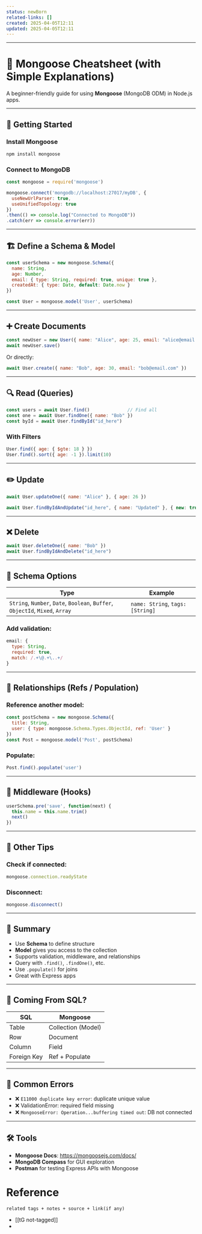 ```yaml
---
status: newBorn
related-links: []
created: 2025-04-05T12:11
updated: 2025-04-05T12:11
---
```

---

# 🧬 Mongoose Cheatsheet (with Simple Explanations)

A beginner-friendly guide for using **Mongoose** (MongoDB ODM) in Node.js apps.

---

## 🚀 Getting Started

### Install Mongoose

```bash
npm install mongoose
```

### Connect to MongoDB

```js
const mongoose = require('mongoose')

mongoose.connect('mongodb://localhost:27017/myDB', {
  useNewUrlParser: true,
  useUnifiedTopology: true
})
.then(() => console.log("Connected to MongoDB"))
.catch(err => console.error(err))
```

---

## 🏗️ Define a Schema & Model

```js
const userSchema = new mongoose.Schema({
  name: String,
  age: Number,
  email: { type: String, required: true, unique: true },
  createdAt: { type: Date, default: Date.now }
})

const User = mongoose.model('User', userSchema)
```

---

## ➕ Create Documents

```js
const newUser = new User({ name: "Alice", age: 25, email: "alice@email.com" })
await newUser.save()
```

Or directly:

```js
await User.create({ name: "Bob", age: 30, email: "bob@email.com" })
```

---

## 🔍 Read (Queries)

```js
const users = await User.find()              // Find all
const one = await User.findOne({ name: "Bob" })
const byId = await User.findById("id_here")
```

### With Filters

```js
User.find({ age: { $gte: 18 } })
User.find().sort({ age: -1 }).limit(10)
```

---

## ✏️ Update

```js
await User.updateOne({ name: "Alice" }, { age: 26 })

await User.findByIdAndUpdate("id_here", { name: "Updated" }, { new: true })
```

---

## ❌ Delete

```js
await User.deleteOne({ name: "Bob" })
await User.findByIdAndDelete("id_here")
```

---

## 🧠 Schema Options

| Type | Example |
|------|---------|
| `String`, `Number`, `Date`, `Boolean`, `Buffer`, `ObjectId`, `Mixed`, `Array` | `name: String`, `tags: [String]` |

### Add validation:

```js
email: {
  type: String,
  required: true,
  match: /.+\@.+\..+/
}
```

---

## 🔗 Relationships (Refs / Population)

### Reference another model:

```js
const postSchema = new mongoose.Schema({
  title: String,
  user: { type: mongoose.Schema.Types.ObjectId, ref: 'User' }
})
const Post = mongoose.model('Post', postSchema)
```

### Populate:

```js
Post.find().populate('user')
```

---

## 🧪 Middleware (Hooks)

```js
userSchema.pre('save', function(next) {
  this.name = this.name.trim()
  next()
})
```

---

## 🧰 Other Tips

### Check if connected:

```js
mongoose.connection.readyState
```

### Disconnect:

```js
mongoose.disconnect()
```

---

## 📌 Summary

- Use **Schema** to define structure  
- **Model** gives you access to the collection  
- Supports validation, middleware, and relationships  
- Query with `.find()`, `.findOne()`, etc.  
- Use `.populate()` for joins  
- Great with Express apps  

---

## 🧱 Coming From SQL?

| SQL | Mongoose |
|-----|----------|
| Table | Collection (Model) |
| Row | Document |
| Column | Field |
| Foreign Key | Ref + Populate |

---

## 🔗 Common Errors

- ❌ `E11000 duplicate key error`: duplicate unique value  
- ❌ ValidationError: required field missing  
- ❌ `MongooseError: Operation...buffering timed out`: DB not connected

---

## 🛠️ Tools

- **Mongoose Docs**: https://mongoosejs.com/docs/  
- **MongoDB Compass** for GUI exploration  
- **Postman** for testing Express APIs with Mongoose




# Reference
`related tags + notes + source + link(if any)`
 
- [[tG not-tagged]]
- 